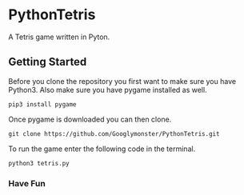 # PythonTetris
A Tetris game written in Pyton.

## Getting Started

Before you clone the repository you first want to make sure you have Python3. Also make sure you have pygame installed as well.

`pip3 install pygame`

Once pygame is downloaded you can then clone.

`git clone https://github.com/Googlymonster/PythonTetris.git`

To run the game enter the following code in the terminal.

`python3 tetris.py`



### Have Fun
